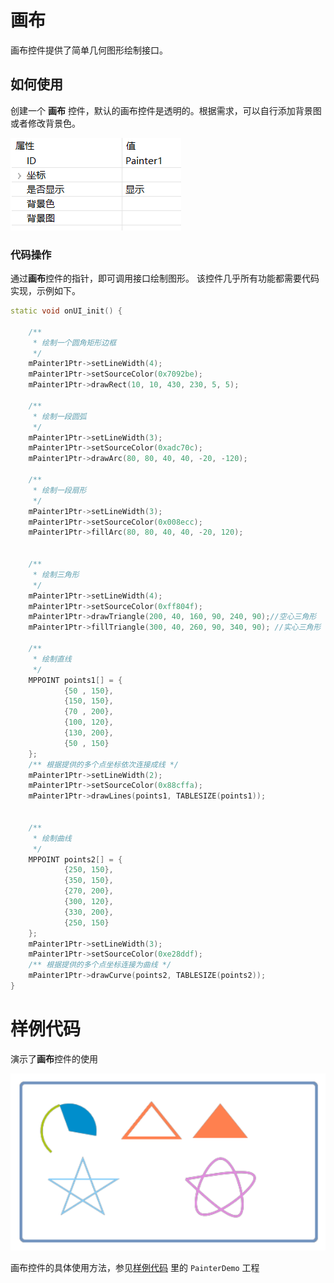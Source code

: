 
# 画布

画布控件提供了简单几何图形绘制接口。
## 如何使用  
 创建一个 **画布** 控件，默认的画布控件是透明的。根据需求，可以自行添加背景图或者修改背景色。  

   ![](assets/painter/properties.png)

### 代码操作  
通过**画布**控件的指针，即可调用接口绘制图形。
该控件几乎所有功能都需要代码实现，示例如下。
```c++
static void onUI_init() {

    /**
     * 绘制一个圆角矩形边框
     */
    mPainter1Ptr->setLineWidth(4);
    mPainter1Ptr->setSourceColor(0x7092be);
    mPainter1Ptr->drawRect(10, 10, 430, 230, 5, 5);

    /**
     * 绘制一段圆弧
     */
    mPainter1Ptr->setLineWidth(3);
    mPainter1Ptr->setSourceColor(0xadc70c);
    mPainter1Ptr->drawArc(80, 80, 40, 40, -20, -120);

    /**
     * 绘制一段扇形
     */
    mPainter1Ptr->setLineWidth(3);
    mPainter1Ptr->setSourceColor(0x008ecc);
    mPainter1Ptr->fillArc(80, 80, 40, 40, -20, 120);


    /**
     * 绘制三角形
     */
    mPainter1Ptr->setLineWidth(4);
    mPainter1Ptr->setSourceColor(0xff804f);
    mPainter1Ptr->drawTriangle(200, 40, 160, 90, 240, 90);//空心三角形
    mPainter1Ptr->fillTriangle(300, 40, 260, 90, 340, 90); //实心三角形

    /**
     * 绘制直线
     */
    MPPOINT points1[] = {
            {50 , 150},
            {150, 150},
            {70 , 200},
            {100, 120},
            {130, 200},
            {50 , 150}
    };
    /** 根据提供的多个点坐标依次连接成线 */
    mPainter1Ptr->setLineWidth(2);
    mPainter1Ptr->setSourceColor(0x88cffa);
    mPainter1Ptr->drawLines(points1, TABLESIZE(points1));


    /**
     * 绘制曲线
     */
    MPPOINT points2[] = {
            {250, 150},
            {350, 150},
            {270, 200},
            {300, 120},
            {330, 200},
            {250, 150}
    };
    mPainter1Ptr->setLineWidth(3);
    mPainter1Ptr->setSourceColor(0xe28ddf);
    /** 根据提供的多个点坐标连接为曲线 */
    mPainter1Ptr->drawCurve(points2, TABLESIZE(points2));
}
```
# 样例代码
演示了**画布**控件的使用  

![](assets/painter/preview.png) 

画布控件的具体使用方法，参见[样例代码](demo_download.md#demo_download) 里的 `PainterDemo` 工程 